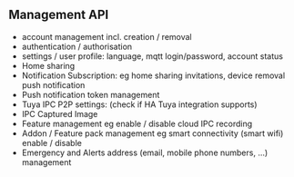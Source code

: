 ## Management API

- account management incl. creation / removal
- authentication / authorisation
- settings / user profile: language, mqtt login/password, account status
- Home sharing
- Notification Subscription: eg home sharing invitations, device removal push notification
- Push notification token management
- Tuya IPC P2P settings: (check if HA Tuya integration supports)
- IPC Captured Image
- Feature management eg enable / disable cloud IPC recording
- Addon / Feature pack management eg smart connectivity (smart wifi) enable / disable
- Emergency and Alerts address (email, mobile phone numbers, ...) management

